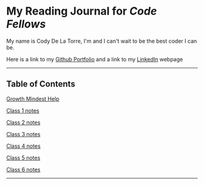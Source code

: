 # My Reading Journal for *Code Fellows*

My name is Cody De La Torre, I'm and I can't wait to be the best coder I can be.

 Here is a link to my [Github Portfolio](https://github.com/CodyDeLaTorre) and a link to my [LinkedIn](https://www.linkedin.com/in/cody-de-la-torre/) webpage

---

## Table of Contents

[Growth Mindest Help](102/growth-mindest.md)

[Class 1 notes](102/markdown-notes.md)

[Class 2 notes](102/coders-computer-notes.md)

[Class 3 notes](102/revisions-cloud.md)

[Class 4 notes](102/structure-webpages.md)

[Class 5 notes](102/read-5.md)

[Class 6 notes](102/read-6.md)

---
